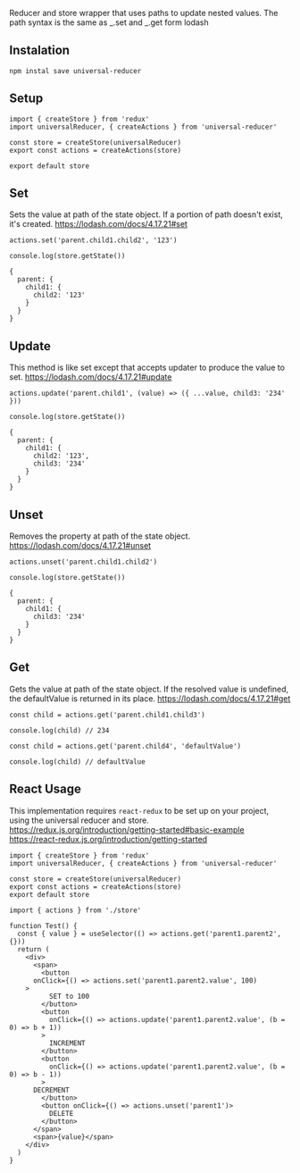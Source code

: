 Reducer and store wrapper that uses paths to update nested values. The path syntax is the same as _.set and _.get form lodash

## Instalation

```
npm instal save universal-reducer
```

## Setup

```
import { createStore } from 'redux'
import universalReducer, { createActions } from 'universal-reducer'

const store = createStore(universalReducer)
export const actions = createActions(store)

export default store
```

## Set

Sets the value at path of the state object. If a portion of path doesn't exist, it's created.
https://lodash.com/docs/4.17.21#set

```
actions.set('parent.child1.child2', '123')
```

```
console.log(store.getState())

{
  parent: {
    child1: {
      child2: '123'
    }
  }
}
```

## Update

This method is like set except that accepts updater to produce the value to set.
https://lodash.com/docs/4.17.21#update

```
actions.update('parent.child1', (value) => ({ ...value, child3: '234' }))
```

```
console.log(store.getState())

{
  parent: {
    child1: {
      child2: '123',
      child3: '234'
    }
  }
}
```

## Unset

Removes the property at path of the state object.
https://lodash.com/docs/4.17.21#unset

```
actions.unset('parent.child1.child2')
```

```
console.log(store.getState())

{
  parent: {
    child1: {
      child3: '234'
    }
  }
}
```

## Get

Gets the value at path of the state object. If the resolved value is undefined, the defaultValue is returned in its place.
https://lodash.com/docs/4.17.21#get

```
const child = actions.get('parent.child1.child3')

console.log(child) // 234
```

```
const child = actions.get('parent.child4', 'defaultValue')

console.log(child) // defaultValue
```

## React Usage

This implementation requires `react-redux` to be set up on your project, using the universal reducer and store.
https://redux.js.org/introduction/getting-started#basic-example
https://react-redux.js.org/introduction/getting-started

```
import { createStore } from 'redux'
import universalReducer, { createActions } from 'universal-reducer'

const store = createStore(universalReducer)
export const actions = createActions(store)
export default store
```

```
import { actions } from './store'

function Test() {
  const { value } = useSelector(() => actions.get('parent1.parent2', {}))
  return (
    <div>
      <span>
        <button 
	  onClick={() => actions.set('parent1.parent2.value', 100)
	>
    	  SET to 100
    	</button>
    	<button
    	  onClick={() => actions.update('parent1.parent2.value', (b = 0) => b + 1))
    	>
    	  INCREMENT
    	</button>
    	<button
    	  onClick={() => actions.update('parent1.parent2.value', (b = 0) => b - 1))
    	> 
	  DECREMENT
    	</button>
    	<button onClick={() => actions.unset('parent1')>
    	  DELETE
    	</button>
      </span>
      <span>{value}</span>
    </div>
  )
}
```
